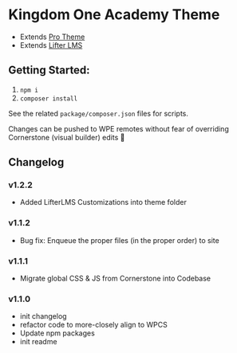 # Kingdom One Academy Theme

-   Extends [Pro Theme](https://theme.co/pro)
-   Extends [Lifter LMS](https://lifterlms.com)

## Getting Started:

1. `npm i`
2. `composer install`

See the related `package/composer.json` files for scripts.

Changes can be pushed to WPE remotes without fear of overriding Cornerstone (visual builder) edits
🎉

## Changelog

### v1.2.2

-   Added LifterLMS Customizations into theme folder

### v1.1.2

-   Bug fix: Enqueue the proper files (in the proper order) to site

### v1.1.1

-   Migrate global CSS & JS from Cornerstone into Codebase

### v1.1.0

-   init changelog
-   refactor code to more-closely align to WPCS
-   Update npm packages
-   init readme
